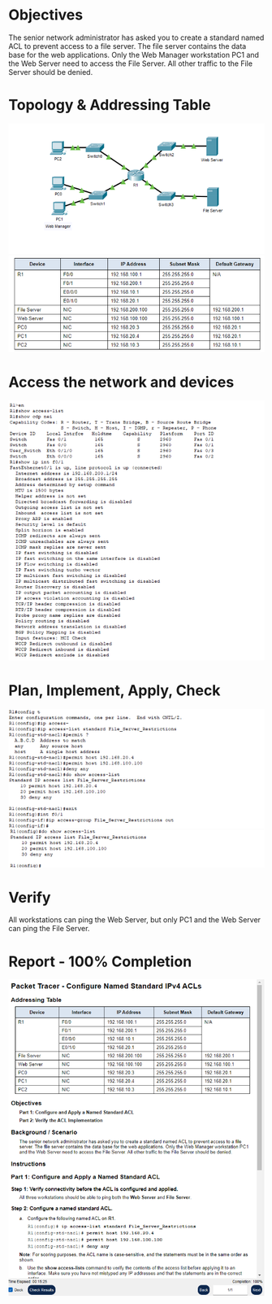 # Objectives
The senior network administrator has asked you to create a standard named ACL to prevent access to a file server. The file server contains the data base for the web applications. Only the Web Manager workstation PC1 and the Web Server need to access the File Server. All other traffic to the File Server should be denied.

# Topology & Addressing Table
![ACL_PT](/Images/PT_5.1.9_1.png)
![ACL_PT](/Images/PT_5.1.9_2.png)

# Access the network and devices
![ACL_PT](/Images/PT_5.1.9_3.png)

# Plan, Implement, Apply, Check
![ACL_PT](/Images/PT_5.1.9_4.png)
![ACL_PT](/Images/PT_5.1.9_5.png)

# Verify
All workstations can ping the Web Server, but only PC1 and the Web Server can ping the File Server.

# Report - 100% Completion
![ACL_PT](/Images/PT_5.1.9_6.png)



